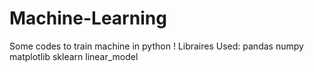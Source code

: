 # Machine-Learning
Some codes to train machine in python ! 
Libraires Used:
pandas
numpy
matplotlib
sklearn linear_model

